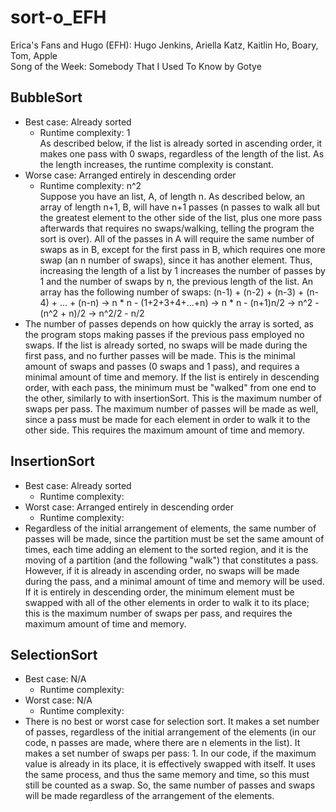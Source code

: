 # sort-o_EFH
Erica's Fans and Hugo (EFH): Hugo Jenkins, Ariella Katz, Kaitlin Ho, Boary, Tom, Apple  
Song of the Week: Somebody That I Used To Know by Gotye
## BubbleSort
* Best case: Already sorted
  * Runtime complexity: 1  
  As described below, if the list is already sorted in ascending order, it makes one pass with 0 swaps, regardless of the length of the list. As the length increases, the runtime complexity is constant.
* Worse case: Arranged entirely in descending order  
  * Runtime complexity: n^2  
  Suppose you have an list, A, of length n. As described below, an array of length n+1, B, will have n+1 passes (n passes to walk all but the greatest element to the other side of the list, plus one more pass afterwards that requires no swaps/walking, telling the program the sort is over). All of the passes in A will require the same number of swaps as in B, except for the first pass in B, which requires one more swap (an n number of swaps), since it has another element. Thus, increasing the length of a list by 1 increases the number of passes by 1 and the number of swaps by n, the previous length of the list. An array has the following number of swaps: (n-1) + (n-2) + (n-3) + (n-4) + ... + (n-n) -> n * n - (1+2+3+4+...+n) -> n * n - (n+1)n/2 -> n^2 - (n^2 + n)/2 -> n^2/2 - n/2
* The number of passes depends on how quickly the array is sorted, as the program stops making passes if the previous pass employed no swaps. If the list is already sorted, no swaps will be made during the first pass, and no further passes will be made. This is the minimal amount of swaps and passes (0 swaps and 1 pass), and requires a minimal amount of time and memory. If the list is entirely in descending order, with each pass, the minimum must be "walked" from one end to the other, similarly to with insertionSort. This is the maximum number of swaps per pass. The maximum number of passes will be made as well, since a pass must be made for each element in order to walk it to the other side. This requires the maximum amount of time and memory.
## InsertionSort
* Best case: Already sorted
  * Runtime complexity: 
* Worst case: Arranged entirely in descending order  
  * Runtime complexity:
* Regardless of the initial arrangement of elements, the same number of passes will be made, since the partition must be set the same amount of times, each time adding an element to the sorted region, and it is the moving of a partition (and the following "walk") that constitutes a pass. However, if it is already in ascending order, no swaps will be made during the pass, and a minimal amount of time and memory will be used. If it is entirely in descending order, the minimum element must be swapped with all of the other elements in order to walk it to its place; this is the maximum number of swaps per pass, and requires the maximum amount of time and memory.
## SelectionSort
* Best case: N/A
  * Runtime complexity:
* Worst case: N/A  
  * Runtime complexity: 
* There is no best or worst case for selection sort. It makes a set number of passes, regardless of the initial arrangement of the elements (in our code, n passes are made, where there are n elements in the list). It makes a set number of swaps per pass: 1. In our code, if the maximum value is already in its place, it is effectively swapped with itself. It uses the same process, and thus the same memory and time, so this must still be counted as a swap. So, the same number of passes and swaps will be made regardless of the arrangement of the elements.
